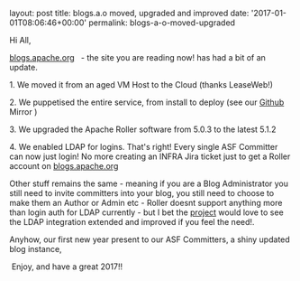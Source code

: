 
layout: post
title: blogs.a.o moved, upgraded and improved
date: '2017-01-01T08:06:46+00:00'
permalink: blogs-a-o-moved-upgraded

<p>Hi All,</p> 
  <p> <a href="https://blogs.apache.org" title="blogs.apache.org main site">blogs.apache.org</a> &nbsp; - the site you are reading now! has had a bit of an update.<br /></p> 
  <p> </p> 
  <p>1. We moved it from an aged VM Host to the Cloud (thanks LeaseWeb!)</p> 
  <p>2. We puppetised the entire service, from install to deploy (see our <a href="https://github.com/apache/infrastructure-puppet/tree/deployment/modules/blogs_asf" title="Github Mirror of infrastructure-puppet">Github</a> Mirror )</p> 
  <p>3. We upgraded the Apache Roller software from 5.0.3 to the latest 5.1.2</p> 
  <p>4. We enabled LDAP for logins. That's right! Every single ASF Committer can now just login! No more creating an INFRA Jira ticket just to get a Roller account on <a href="http://blogs.apache.org">blogs.apache.org</a></p> 
  <p> Other stuff remains the same - meaning if you are a Blog Administrator you still need to invite committers into your blog, you still need to choose to make them an Author or Admin etc - Roller doesnt support anything more than login auth for LDAP currently - but I bet the <a href="https://roller.apache.org" title="roller project website">project</a> would love to see the LDAP integration extended and improved if you feel the need!.</p> 
  <p>Anyhow, our first new year present to our ASF Committers, a shiny updated blog instance,</p> 
  <p>&nbsp;Enjoy, and have a great 2017!!<br /></p> 
  <p><br /></p>
